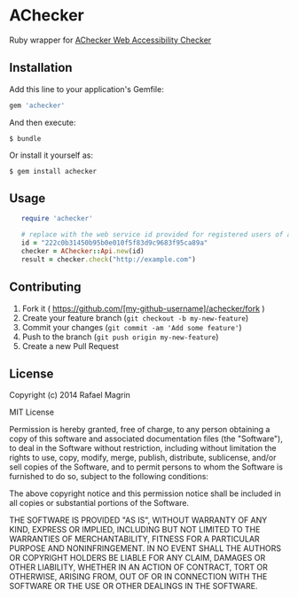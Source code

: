 # AChecker

Ruby wrapper for [AChecker Web Accessibility Checker](http://achecker.ca)

## Installation

Add this line to your application's Gemfile:

```ruby
gem 'achecker'
```

And then execute:

    $ bundle

Or install it yourself as:

    $ gem install achecker

## Usage

```ruby
   require 'achecker'

   # replace with the web service id provided for registered users of achecker.
   id = "222c0b31450b95b0e010f5f83d9c9683f95ca89a"
   checker = AChecker::Api.new(id)
   result = checker.check("http://example.com")
```

## Contributing

1. Fork it ( https://github.com/[my-github-username]/achecker/fork )
2. Create your feature branch (`git checkout -b my-new-feature`)
3. Commit your changes (`git commit -am 'Add some feature'`)
4. Push to the branch (`git push origin my-new-feature`)
5. Create a new Pull Request

## License

Copyright (c) 2014 Rafael Magrin

MIT License

Permission is hereby granted, free of charge, to any person obtaining
a copy of this software and associated documentation files (the
"Software"), to deal in the Software without restriction, including
without limitation the rights to use, copy, modify, merge, publish,
distribute, sublicense, and/or sell copies of the Software, and to
permit persons to whom the Software is furnished to do so, subject to
the following conditions:

The above copyright notice and this permission notice shall be
included in all copies or substantial portions of the Software.

THE SOFTWARE IS PROVIDED "AS IS", WITHOUT WARRANTY OF ANY KIND,
EXPRESS OR IMPLIED, INCLUDING BUT NOT LIMITED TO THE WARRANTIES OF
MERCHANTABILITY, FITNESS FOR A PARTICULAR PURPOSE AND
NONINFRINGEMENT. IN NO EVENT SHALL THE AUTHORS OR COPYRIGHT HOLDERS BE
LIABLE FOR ANY CLAIM, DAMAGES OR OTHER LIABILITY, WHETHER IN AN ACTION
OF CONTRACT, TORT OR OTHERWISE, ARISING FROM, OUT OF OR IN CONNECTION
WITH THE SOFTWARE OR THE USE OR OTHER DEALINGS IN THE SOFTWARE.
